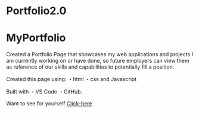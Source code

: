 # Portfolio2.0

# MyPortfolio
Created a Portfolio Page that showcases my web applications and projects I am currently working on or have done, so future employers can view them as reference of our skills and capabilities to potentially fill a position.

Created this page using: ・html ・css and Javascript

Built with ・VS Code ・GitHub.


Want to see for yourself [Click-here](https://ferick8246.github.io/MyPortfolio/)

